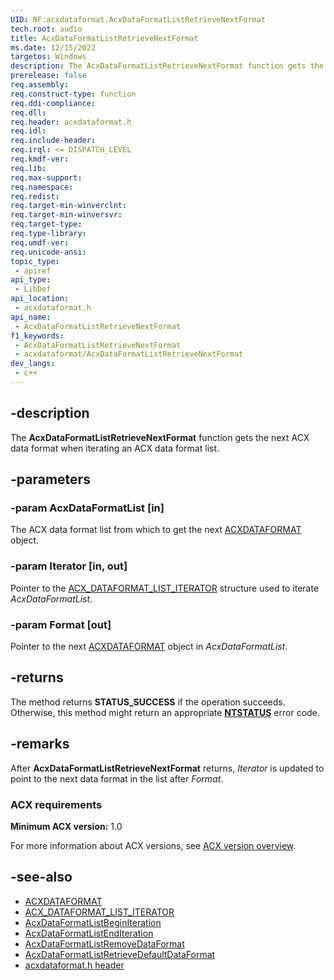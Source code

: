 ```yaml
---
UID: NF:acxdataformat.AcxDataFormatListRetrieveNextFormat
tech.root: audio
title: AcxDataFormatListRetrieveNextFormat
ms.date: 12/15/2022
targetos: Windows
description: The AcxDataFormatListRetrieveNextFormat function gets the next ACX data format when iterating an ACX data format list.
prerelease: false
req.assembly: 
req.construct-type: function
req.ddi-compliance: 
req.dll: 
req.header: acxdataformat.h
req.idl: 
req.include-header: 
req.irql: <= DISPATCH_LEVEL
req.kmdf-ver: 
req.lib: 
req.max-support: 
req.namespace: 
req.redist: 
req.target-min-winverclnt: 
req.target-min-winversvr: 
req.target-type: 
req.type-library: 
req.umdf-ver: 
req.unicode-ansi: 
topic_type:
 - apiref
api_type:
 - LibDef
api_location:
 - acxdataformat.h
api_name:
 - AcxDataFormatListRetrieveNextFormat
f1_keywords:
 - AcxDataFormatListRetrieveNextFormat
 - acxdataformat/AcxDataFormatListRetrieveNextFormat
dev_langs:
 - c++
---
```


## -description

The **AcxDataFormatListRetrieveNextFormat** function gets the next ACX data format when iterating an ACX data format list.

## -parameters

### -param AcxDataFormatList [in]

The ACX data format list from which to get the next [ACXDATAFORMAT](index.md) object.

### -param Iterator [in, out]

Pointer to the [ACX_DATAFORMAT_LIST_ITERATOR](ns-acxdataformat-acx_dataformat_list_iterator.md) structure used to iterate *AcxDataFormatList*.

### -param Format [out]

Pointer to the next [ACXDATAFORMAT](index.md) object in *AcxDataFormatList*.

## -returns

The method returns **STATUS_SUCCESS** if the operation succeeds. Otherwise, this method might return an appropriate **[NTSTATUS](/windows-hardware/drivers/kernel/ntstatus-values)** error code.

## -remarks

After **AcxDataFormatListRetrieveNextFormat** returns, *Iterator* is updated to point to the next data format in the list after *Format*.

### ACX requirements

**Minimum ACX version:** 1.0

For more information about ACX versions, see [ACX version overview](/windows-hardware/drivers/audio/acx-version-overview).

## -see-also

- [ACXDATAFORMAT](index.md)
- [ACX_DATAFORMAT_LIST_ITERATOR](ns-acxdataformat-acx_dataformat_list_iterator.md)
- [AcxDataFormatListBeginIteration](nf-acxdataformat-acxdataformatlistbeginiteration.md)
- [AcxDataFormatListEndIteration](nf-acxdataformat-acxdataformatlistenditeration.md)
- [AcxDataFormatListRemoveDataFormat](nf-acxdataformat-acxdataformatlistremovedataformat.md)
- [AcxDataFormatListRetrieveDefaultDataFormat](nf-acxdataformat-acxdataformatlistretrievedefaultdataformat.md)
- [acxdataformat.h header](index.md)
